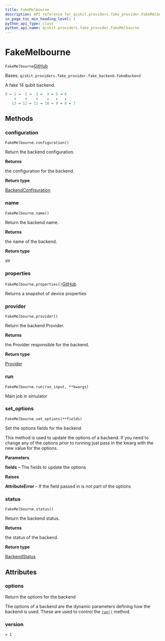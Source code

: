 ```yaml
---
title: FakeMelbourne
description: API reference for qiskit.providers.fake_provider.FakeMelbourne
in_page_toc_min_heading_level: 1
python_api_type: class
python_api_name: qiskit.providers.fake_provider.FakeMelbourne
---
```


# FakeMelbourne

<span id="qiskit.providers.fake_provider.FakeMelbourne" />

`FakeMelbourne`[GitHub](https://github.com/qiskit/qiskit/tree/stable/0.40/qiskit/providers/fake_provider/backends/melbourne/fake_melbourne.py "view source code")

Bases: `qiskit.providers.fake_provider.fake_backend.FakeBackend`

A fake 14 qubit backend.

```python
0 ← 1 →  2 →  3 ←  4 ← 5 → 6
    ↑    ↑    ↑    ↓   ↓   ↓
   13 → 12 ← 11 → 10 ← 9 → 8 ← 7
```

## Methods

### configuration

<span id="qiskit.providers.fake_provider.FakeMelbourne.configuration" />

`FakeMelbourne.configuration()`

Return the backend configuration.

**Returns**

the configuration for the backend.

**Return type**

[BackendConfiguration](qiskit.providers.models.BackendConfiguration "qiskit.providers.models.BackendConfiguration")

### name

<span id="qiskit.providers.fake_provider.FakeMelbourne.name" />

`FakeMelbourne.name()`

Return the backend name.

**Returns**

the name of the backend.

**Return type**

str

### properties

<span id="qiskit.providers.fake_provider.FakeMelbourne.properties" />

`FakeMelbourne.properties()`[GitHub](https://github.com/qiskit/qiskit/tree/stable/0.40/qiskit/providers/fake_provider/backends/melbourne/fake_melbourne.py "view source code")

Returns a snapshot of device properties

### provider

<span id="qiskit.providers.fake_provider.FakeMelbourne.provider" />

`FakeMelbourne.provider()`

Return the backend Provider.

**Returns**

the Provider responsible for the backend.

**Return type**

[Provider](qiskit.providers.Provider "qiskit.providers.Provider")

### run

<span id="qiskit.providers.fake_provider.FakeMelbourne.run" />

`FakeMelbourne.run(run_input, **kwargs)`

Main job in simulator

### set\_options

<span id="qiskit.providers.fake_provider.FakeMelbourne.set_options" />

`FakeMelbourne.set_options(**fields)`

Set the options fields for the backend

This method is used to update the options of a backend. If you need to change any of the options prior to running just pass in the kwarg with the new value for the options.

**Parameters**

**fields** – The fields to update the options

**Raises**

**AttributeError** – If the field passed in is not part of the options

### status

<span id="qiskit.providers.fake_provider.FakeMelbourne.status" />

`FakeMelbourne.status()`

Return the backend status.

**Returns**

the status of the backend.

**Return type**

[BackendStatus](qiskit.providers.models.BackendStatus "qiskit.providers.models.BackendStatus")

## Attributes

<span id="qiskit.providers.fake_provider.FakeMelbourne.options" />

### options

Return the options for the backend

The options of a backend are the dynamic parameters defining how the backend is used. These are used to control the [`run()`](qiskit.providers.fake_provider.FakeMelbourne#run "qiskit.providers.fake_provider.FakeMelbourne.run") method.

<span id="qiskit.providers.fake_provider.FakeMelbourne.version" />

### version

`= 1`

